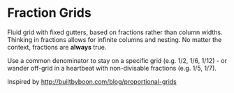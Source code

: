 # Fraction Grids

Fluid grid with fixed gutters, based on fractions rather than column widths. Thinking in fractions allows for infinite columns and nesting. No matter the context, fractions are **always** true.

Use a common denominator to stay on a specific grid (e.g. 1/2, 1/6, 1/12) - or wander off-grid in a heartbeat with non-divisable fractions (e.g. 1/5, 1/7).

Inspired by http://builtbyboon.com/blog/proportional-grids
